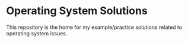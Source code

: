 # Operating System Solutions

This repository is the home for my example/practice solutions related to operating system issues.

